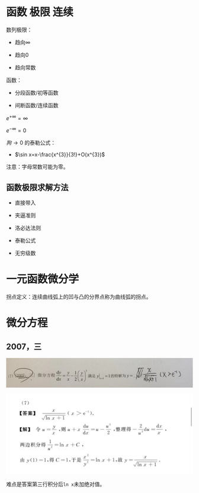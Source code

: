 # 函数 极限 连续

数列极限：

+ 趋向$\infty$

+ 趋向0

+ 趋向常数

函数：

+ 分段函数/初等函数

+ 间断函数/连续函数

$e^{+\infty}=\infty$

$e^{-\infty}=0$

$狗 \rightarrow 0$ 的泰勒公式：

+ $\sin x=x-\frac{x^{3}}{3!}+O(x^{3})$

注意：字母常数可能为零。

## 函数极限求解方法

+ 直接带入

+ 夹逼准则

+ 洛必达法则

+ 泰勒公式

+ 无穷级数

# 一元函数微分学

拐点定义：连续曲线弧上的凹与凸的分界点称为曲线弧的拐点。

# 微分方程

## 2007，三

![题目](1.jpg)

![答案](2.jpg)

难点是答案第三行积分后`ln x`未加绝对值。


